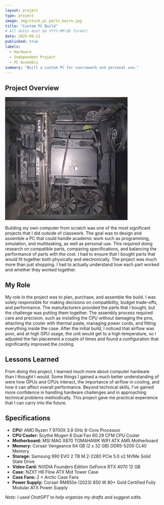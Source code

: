 ```yaml
---
layout: project
type: project
image: img/stock_pc_parts_macro.jpg
title: "Custom PC Build"
# All dates must be YYYY-MM-DD format!
date: 2025-09-11
published: true
labels:
  - Hardware
  - Independent Project
  - PC Assembly
summary: "Built a custom PC for coursework and personal use."
---
```



## Project Overview
<img src="/img/Custom_PC_Build_Nadamoto_Beller,Tylor.jpg" alt="Custom PC Build" width="400"/>


Building my own computer from scratch was one of the most significant projects that I did outside of classwork. The goal was to design and assemble a PC that could handle academic work such as programming, simulation, and multitasking, as well as personal use. This required doing research on compatible parts, comparing specifications, and balancing the performance of parts with the cost. I had to ensure that I bought parts that would fit together both physically and electronically. The project was much more than just shopping. I had to actually understand how each part worked and whether they worked together.

## My Role
My role in the project was to plan, purchase, and assemble the build. I was solely responsible for making decisions on compatibility, budget trade-offs, and performance. The manufacturers provided the parts that I bought, but the challenge was putting them together. The assembly process required care and precision, such as installing the CPU without damaging the pins, attaching the cooler with thermal paste, managing power cords, and fitting everything inside the case. After the initial build, I noticed that airflow was poor, and at high GPU usage, the unit would get to a high temperature, so I adjusted the fan placement a couple of times and found a configuration that significantly improved the cooling.

## Lessons Learned
From doing this project, I learned much more about computer hardware than I thought I would. Some things I gained a much better understanding of were how GPUs and CPUs interact, the importance of airflow in cooling, and how it can affect overall performance. Beyond technical skills, I’ve gained more confidence in handling hardware challenges and in approaching technical problems methodically. This project gave me practical experience that I can carry into the future.

## Specifications

- **CPU:** AMD Ryzen 7 9700X 3.8 GHz 8-Core Processor  
- **CPU Cooler:** Scythe Mugen 6 Dual Fan 60.29 CFM CPU Cooler  
- **Motherboard:** MSI MAG X870 TOMAHAWK WIFI ATX AM5 Motherboard  
- **Memory:** Corsair Vengeance 64 GB (2 x 32 GB) DDR5-5200 CL40 Memory  
- **Storage:** Samsung 990 EVO 2 TB M.2-2280 PCIe 5.0 x2 NVMe Solid State Drive  
- **Video Card:** NVIDIA Founders Edition GeForce RTX 4070 12 GB  
- **Case:** NZXT H6 Flow ATX Mid Tower Case
- **Case Fans:** 2 × Arctic Case Fans
- **Power Supply:** Corsair RM850e (2023) 850 W 80+ Gold Certified Fully Modular ATX Power Supply

*Note: I used ChatGPT to help organize my drafts and suggest edits.*
